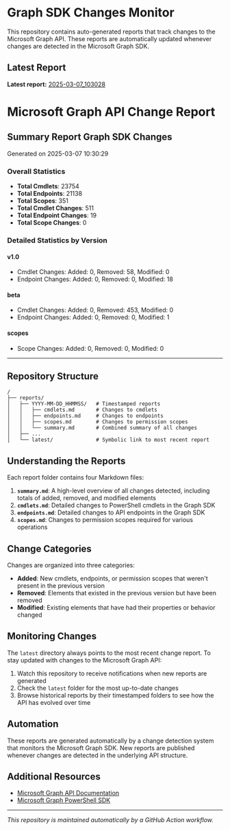 # Graph SDK Changes Monitor

This repository contains auto-generated reports that track changes to the Microsoft Graph API. These reports are automatically updated whenever changes are detected in the Microsoft Graph SDK.

## Latest Report

**Latest report:** [2025-03-07_103028](./latest/)

<!-- SUMMARY_PLACEHOLDER -->

# Microsoft Graph API Change Report

## Summary Report Graph SDK Changes
Generated on 2025-03-07 10:30:29

### Overall Statistics
- **Total Cmdlets**: 23754
- **Total Endpoints**: 21138
- **Total Scopes**: 351
- **Total Cmdlet Changes**: 511
- **Total Endpoint Changes**: 19
- **Total Scope Changes**: 0

### Detailed Statistics by Version

#### v1.0
- Cmdlet Changes: Added: 0, Removed: 58, Modified: 0
- Endpoint Changes: Added: 0, Removed: 0, Modified: 18

#### beta
- Cmdlet Changes: Added: 0, Removed: 453, Modified: 0
- Endpoint Changes: Added: 0, Removed: 0, Modified: 1

#### scopes
- Scope Changes: Added: 0, Removed: 0, Modified: 0


---



## Repository Structure

```
/
├── reports/
│   ├── YYYY-MM-DD_HHMMSS/   # Timestamped reports
│   │   ├── cmdlets.md       # Changes to cmdlets
│   │   ├── endpoints.md     # Changes to endpoints
│   │   ├── scopes.md        # Changes to permission scopes
│   │   └── summary.md       # Combined summary of all changes
│   ├── ...
│   └── latest/              # Symbolic link to most recent report
```

## Understanding the Reports

Each report folder contains four Markdown files:

1. **`summary.md`**: A high-level overview of all changes detected, including totals of added, removed, and modified elements
2. **`cmdlets.md`**: Detailed changes to PowerShell cmdlets in the Graph SDK
3. **`endpoints.md`**: Detailed changes to API endpoints in the Graph SDK
4. **`scopes.md`**: Changes to permission scopes required for various operations

## Change Categories

Changes are organized into three categories:

- **Added**: New cmdlets, endpoints, or permission scopes that weren't present in the previous version
- **Removed**: Elements that existed in the previous version but have been removed
- **Modified**: Existing elements that have had their properties or behavior changed

## Monitoring Changes

The `latest` directory always points to the most recent change report. To stay updated with changes to the Microsoft Graph API:

1. Watch this repository to receive notifications when new reports are generated
2. Check the `latest` folder for the most up-to-date changes
3. Browse historical reports by their timestamped folders to see how the API has evolved over time

## Automation

These reports are generated automatically by a change detection system that monitors the Microsoft Graph SDK. New reports are published whenever changes are detected in the underlying API structure.

## Additional Resources

- [Microsoft Graph API Documentation](https://learn.microsoft.com/en-us/graph/overview)
- [Microsoft Graph PowerShell SDK](https://learn.microsoft.com/en-us/powershell/microsoftgraph/overview)

---

*This repository is maintained automatically by a GitHub Action workflow.*